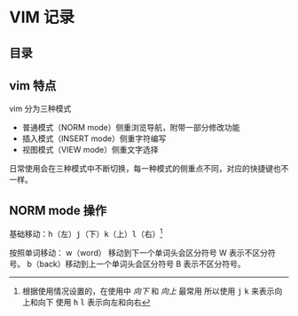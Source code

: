 # VIM 记录

## 目录

## vim 特点

vim 分为三种模式

- 普通模式（NORM mode）侧重浏览导航，附带一部分修改功能
- 插入模式（INSERT mode）侧重字符编写
- 视图模式（VIEW mode）侧重文字选择

日常使用会在三种模式中不断切换，每一种模式的侧重点不同，对应的快捷键也不一样。

## NORM mode 操作

基础移动：<kbd>h</kbd>（左）<kbd>j</kbd>（下）<kbd>k</kbd>（上）<kbd>l</kbd>（右）[^1]

按照单词移动：
w（word） 移动到下一个单词头会区分符号  W 表示不区分符号。
b（back）移动到上一个单词头会区分符号  B 表示不区分符号。



[^1]: 根据使用情况设置的，在使用中 *向下* 和 *向上* 最常用 所以使用 <kbd>j</kbd> <kbd>k</kbd> 来表示向上和向下 使用 <kbd>h</kbd> <kbd>l</kbd> 表示向左和向右





